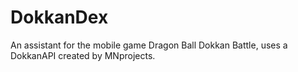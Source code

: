 # DokkanDex
 An assistant for the mobile game Dragon Ball Dokkan Battle, uses a DokkanAPI created by MNprojects.

